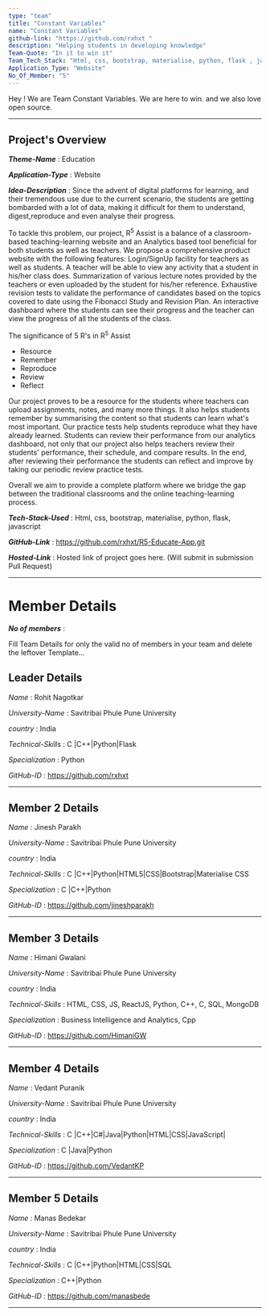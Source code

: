 ```yaml
---
type: "team"                   
title: "Constant Variables"
name: "Constant Variables"
github-link: "https://github.com/rxhxt "
description: "Helping students in developing knowledge"
Team-Quote: "In it to win it"
Team_Tech_Stack: "Html, css, bootstrap, materialise, python, flask , javascript"
Application_Type: "Website"
No_Of_Member: "5"
---
```


Hey ! We are Team Constant Variables. We are here to win. and we also love open source.

---

## Project's Overview

_**Theme-Name**_ : Education

_**Application-Type**_ :   Website

_**Idea-Description**_ :   Since the advent of digital platforms for learning, and their tremendous use due to the current scenario, the students are getting bombarded with a lot of data, making it difficult for them to understand, digest,reproduce and even analyse their progress.

 To tackle this problem, our project, R<sup>5</sup> Assist is a balance of a classroom-based teaching-learning website and an Analytics based tool beneficial for both students as well as teachers. We propose a comprehensive product website with the following features:
Login/SignUp facility for teachers as well as students. A teacher will be able to view any activity that a student in his/her class does.
Summarization of various lecture notes provided by the teachers or even uploaded by the student for his/her reference.
Exhaustive revision tests to validate the performance of candidates based on the topics covered to date using the Fibonacci Study and Revision Plan.
An interactive dashboard where the students can see their progress and the teacher can view the progress of all the students of the class.

The significance of 5 R's in R<sup>5</sup> Assist 
- Resource
- Remember
- Reproduce
- Review
- Reflect


Our project proves to be a resource for the students where teachers can upload assignments, notes, and many more things.
It also helps students remember by summarising the content so that students can learn what's most important.
Our practice tests help students reproduce what they have already learned.
Students can review their performance from our analytics dashboard, not only that our project also helps teachers review their students' performance, their schedule, and compare results.
In the end, after reviewing their performance the students can reflect and improve by taking our periodic review practice tests.

Overall we aim to provide a complete platform where we bridge the gap between the traditional classrooms and the online teaching-learning process.


_**Tech-Stack-Used**_ :  Html, css, bootstrap, materialise, python, flask, javascript

_**GitHub-Link**_ :  https://github.com/rxhxt/R5-Educate-App.git


_**Hosted-Link**_ :    Hosted link of project goes here. (Will submit in submission Pull Request)

---

# Member Details

_**No of members**_ : 

Fill Team Details for only the valid no of members in your team and delete the leftover Template...

## Leader Details

*Name* : Rohit Nagotkar

*University-Name* : Savitribai Phule Pune University

*country* : India
 
*Technical-Skills* : C |C++|Python|Flask

*Specialization* : Python

*GitHub-ID* : https://github.com/rxhxt

---

## Member 2 Details

*Name* : Jinesh Parakh

*University-Name* : Savitribai Phule Pune University

*country* : India
 
*Technical-Skills* : C |C++|Python|HTML5|CSS|Bootstrap|Materialise CSS

*Specialization* : C |C++|Python

*GitHub-ID* : https://github.com/jineshparakh

---

## Member 3 Details


*Name* : Himani Gwalani

*University-Name* :  Savitribai Phule Pune University

*country* : India
 
*Technical-Skills* : HTML, CSS, JS, ReactJS, Python, C++, C, SQL, MongoDB

*Specialization* : Business Intelligence and Analytics, Cpp

*GitHub-ID* : https://github.com/HimaniGW

---

## Member 4 Details

*Name* : Vedant Puranik

*University-Name* : Savitribai Phule Pune University

*country* : India
 
*Technical-Skills* : C |C++|C#|Java|Python|HTML|CSS|JavaScript|

*Specialization* : C |Java|Python

*GitHub-ID* : https://github.com/VedantKP

---

## Member 5 Details

*Name* : Manas Bedekar

*University-Name* : Savitribai Phule Pune University

*country* : India
 
*Technical-Skills* : C |C++|Python|HTML|CSS|SQL

*Specialization* : C++|Python

*GitHub-ID* : https://github.com/manasbede

---



